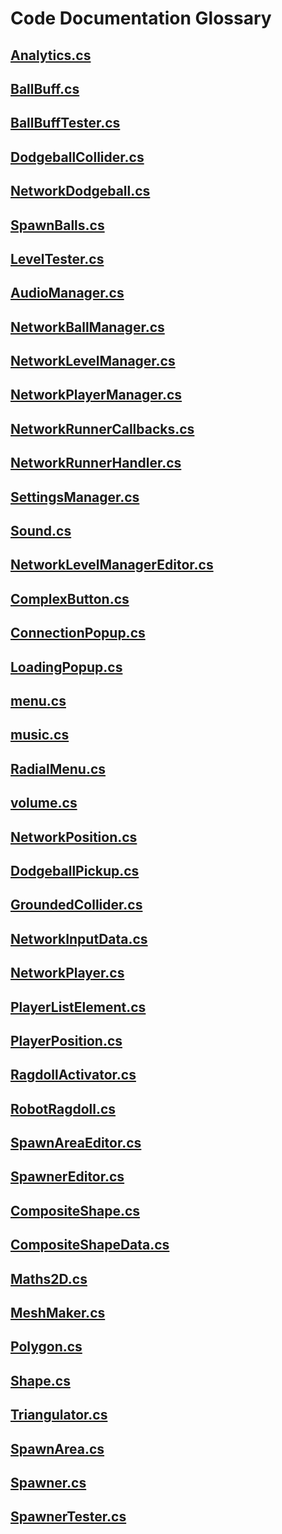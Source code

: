 # Code Documentation Glossary
## [Analytics.cs](Analytics.cs.md)
## [BallBuff.cs](BallBuff.cs.md)
## [BallBuffTester.cs](BallBuffTester.cs.md)
## [DodgeballCollider.cs](DodgeballCollider.cs.md)
## [NetworkDodgeball.cs](NetworkDodgeball.cs.md)
## [SpawnBalls.cs](SpawnBalls.cs.md)
## [LevelTester.cs](LevelTester.cs.md)
## [AudioManager.cs](AudioManager.cs.md)
## [NetworkBallManager.cs](NetworkBallManager.cs.md)
## [NetworkLevelManager.cs](NetworkLevelManager.cs.md)
## [NetworkPlayerManager.cs](NetworkPlayerManager.cs.md)
## [NetworkRunnerCallbacks.cs](NetworkRunnerCallbacks.cs.md)
## [NetworkRunnerHandler.cs](NetworkRunnerHandler.cs.md)
## [SettingsManager.cs](SettingsManager.cs.md)
## [Sound.cs](Sound.cs.md)
## [NetworkLevelManagerEditor.cs](NetworkLevelManagerEditor.cs.md)
## [ComplexButton.cs](ComplexButton.cs.md)
## [ConnectionPopup.cs](ConnectionPopup.cs.md)
## [LoadingPopup.cs](LoadingPopup.cs.md)
## [menu.cs](menu.cs.md)
## [music.cs](music.cs.md)
## [RadialMenu.cs](RadialMenu.cs.md)
## [volume.cs](volume.cs.md)
## [NetworkPosition.cs](NetworkPosition.cs.md)
## [DodgeballPickup.cs](DodgeballPickup.cs.md)
## [GroundedCollider.cs](GroundedCollider.cs.md)
## [NetworkInputData.cs](NetworkInputData.cs.md)
## [NetworkPlayer.cs](NetworkPlayer.cs.md)
## [PlayerListElement.cs](PlayerListElement.cs.md)
## [PlayerPosition.cs](PlayerPosition.cs.md)
## [RagdollActivator.cs](RagdollActivator.cs.md)
## [RobotRagdoll.cs](RobotRagdoll.cs.md)
## [SpawnAreaEditor.cs](SpawnAreaEditor.cs.md)
## [SpawnerEditor.cs](SpawnerEditor.cs.md)
## [CompositeShape.cs](CompositeShape.cs.md)
## [CompositeShapeData.cs](CompositeShapeData.cs.md)
## [Maths2D.cs](Maths2D.cs.md)
## [MeshMaker.cs](MeshMaker.cs.md)
## [Polygon.cs](Polygon.cs.md)
## [Shape.cs](Shape.cs.md)
## [Triangulator.cs](Triangulator.cs.md)
## [SpawnArea.cs](SpawnArea.cs.md)
## [Spawner.cs](Spawner.cs.md)
## [SpawnerTester.cs](SpawnerTester.cs.md)
